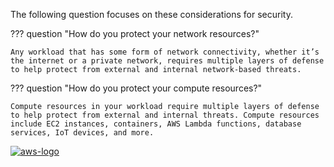 The following question focuses on these considerations for security.

??? question "How do you protect your network resources?"

    Any workload that has some form of network connectivity, whether it’s the internet or a private network, requires multiple layers of defense to help protect from external and internal network-based threats.

??? question "How do you protect your compute resources?"

    Compute resources in your workload require multiple layers of defense to help protect from external and internal threats. Compute resources include EC2 instances, containers, AWS Lambda functions, database services, IoT devices, and more.


<a href="https://docs.aws.amazon.com/wellarchitected/latest/framework/sec-infrastructure.html">![aws-logo](https://img.shields.io/badge/Amazon_AWS-FF9900?style=for-the-badge&logo=amazonaws&logoColor=white)</a>